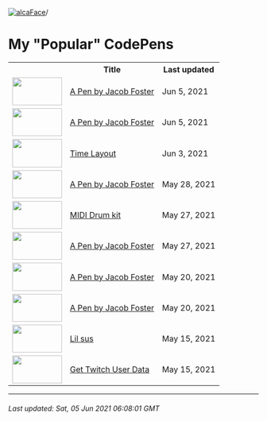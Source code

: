 [![alcaFace](https://camo.githubusercontent.com/2ee094c4af74cb0ec2e19388fccfb809837623e3/68747470733a2f2f7374617469632d63646e2e6a74766e772e6e65742f656d6f7469636f6e732f76312f3332383632362f312e30)](https://twitch.tv/Alca)/

# My "Popular" CodePens

<table>
	<tr>
		<th></th>
		<th>Title</th>
		<th>Last updated</th>
	</tr>
	<tr>
		<td><a href="https://codepen.io/Alca/pen/abJGvdj" rel="nofollow"><img src="https://codepen.io/alca/pen/abJGvdj/image/default.png" width="100" height="56.25"></a></td>
		<td><a href="https://codepen.io/Alca/pen/abJGvdj" rel="nofollow">A Pen by Jacob Foster</a></td>
		<td>Jun 5, 2021</td>
	</tr>
	<tr>
		<td><a href="https://codepen.io/Alca/pen/bGqMGbE" rel="nofollow"><img src="https://codepen.io/alca/pen/bGqMGbE/image/default.png" width="100" height="56.25"></a></td>
		<td><a href="https://codepen.io/Alca/pen/bGqMGbE" rel="nofollow">A Pen by Jacob Foster</a></td>
		<td>Jun 5, 2021</td>
	</tr>
	<tr>
		<td><a href="https://codepen.io/Alca/pen/dyYJWBZ" rel="nofollow"><img src="https://codepen.io/alca/pen/dyYJWBZ/image/default.png" width="100" height="56.25"></a></td>
		<td><a href="https://codepen.io/Alca/pen/dyYJWBZ" rel="nofollow">Time Layout</a></td>
		<td>Jun 3, 2021</td>
	</tr>
	<tr>
		<td><a href="https://codepen.io/Alca/pen/LYWyZwo" rel="nofollow"><img src="https://codepen.io/alca/pen/LYWyZwo/image/default.png" width="100" height="56.25"></a></td>
		<td><a href="https://codepen.io/Alca/pen/LYWyZwo" rel="nofollow">A Pen by Jacob Foster</a></td>
		<td>May 28, 2021</td>
	</tr>
	<tr>
		<td><a href="https://codepen.io/Alca/pen/wvgEomz" rel="nofollow"><img src="https://codepen.io/alca/pen/wvgEomz/image/default.png" width="100" height="56.25"></a></td>
		<td><a href="https://codepen.io/Alca/pen/wvgEomz" rel="nofollow">MIDI Drum kit</a></td>
		<td>May 27, 2021</td>
	</tr>
	<tr>
		<td><a href="https://codepen.io/Alca/pen/mdWMExa" rel="nofollow"><img src="https://codepen.io/alca/pen/mdWMExa/image/default.png" width="100" height="56.25"></a></td>
		<td><a href="https://codepen.io/Alca/pen/mdWMExa" rel="nofollow">A Pen by Jacob Foster</a></td>
		<td>May 27, 2021</td>
	</tr>
	<tr>
		<td><a href="https://codepen.io/Alca/pen/wvJgwGV" rel="nofollow"><img src="https://codepen.io/alca/pen/wvJgwGV/image/default.png" width="100" height="56.25"></a></td>
		<td><a href="https://codepen.io/Alca/pen/wvJgwGV" rel="nofollow">A Pen by Jacob Foster</a></td>
		<td>May 20, 2021</td>
	</tr>
	<tr>
		<td><a href="https://codepen.io/Alca/pen/GRWjMLq" rel="nofollow"><img src="https://codepen.io/alca/pen/GRWjMLq/image/default.png" width="100" height="56.25"></a></td>
		<td><a href="https://codepen.io/Alca/pen/GRWjMLq" rel="nofollow">A Pen by Jacob Foster</a></td>
		<td>May 20, 2021</td>
	</tr>
	<tr>
		<td><a href="https://codepen.io/Alca/pen/wvJGLLZ" rel="nofollow"><img src="https://codepen.io/alca/pen/wvJGLLZ/image/default.png" width="100" height="56.25"></a></td>
		<td><a href="https://codepen.io/Alca/pen/wvJGLLZ" rel="nofollow">Lil sus</a></td>
		<td>May 15, 2021</td>
	</tr>
	<tr>
		<td><a href="https://codepen.io/Alca/pen/RwaredM" rel="nofollow"><img src="https://codepen.io/alca/pen/RwaredM/image/default.png" width="100" height="56.25"></a></td>
		<td><a href="https://codepen.io/Alca/pen/RwaredM" rel="nofollow">Get Twitch User Data</a></td>
		<td>May 15, 2021</td>
	</tr>
</table>

---

###### Last updated: Sat, 05 Jun 2021 06:08:01 GMT